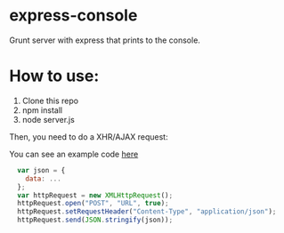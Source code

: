 # express-console
Grunt server with express that prints to the console.

# How to use:

  1. Clone this repo
  2. npm install
  3. node server.js

Then, you need to do a XHR/AJAX request:

You can see an example code [here](https://gist.github.com/pgarciacamou/82e49e1d11c4310093dd)
```JavaScript
  var json = {
    data: ...
  };
  var httpRequest = new XMLHttpRequest();
  httpRequest.open("POST", "URL", true);
  httpRequest.setRequestHeader("Content-Type", "application/json");
  httpRequest.send(JSON.stringify(json));
```
